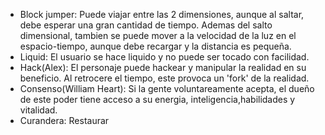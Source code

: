 - Block jumper: Puede viajar entre las 2 dimensiones, aunque al saltar, debe esperar una gran cantidad de tiempo. Ademas del salto dimensional, tambien se puede mover a la velocidad de la luz en el espacio-tiempo, aunque debe recargar y la distancia es pequeña.
- Liquid: El usuario se hace liquido y no puede ser tocado con facilidad. 
- Hack(Alex): El personaje puede hackear y manipular la realidad en su beneficio. Al retrocere el tiempo, este provoca un 'fork' de la realidad. 
- Consenso(William Heart): Si la gente voluntareamente acepta, el dueño de este poder tiene acceso a su energia, inteligencia,habilidades y vitalidad.
- Curandera: Restaurar 